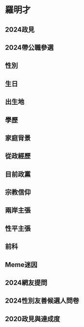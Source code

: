 # 羅明才

## 2024政見

## 2024帶公職參選

## 性別

## 生日

## 出生地

## 學歷

## 家庭背景

## 從政經歷

## 目前政黨

## 宗教信仰

## 兩岸主張

## 性平主張

## 前科

## Meme迷因

## 2024網友提問

## 2024性別友善候選人問卷

## 2020政見與達成度
